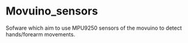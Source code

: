 # Movuino_sensors
Sofware which aim to use MPU9250 sensors of the movuino to detect hands/forearm movements.
